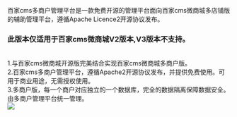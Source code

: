 百家cms多商户管理平台是一款免费开源的管理平台面向百家cms微商城多店铺版的辅助管理平台，遵循Apache Licence2开源协议发布。
<br><h3>此版本仅适用于百家cms微商城V2版本,V3版本不支持。</h3>
<br>1.与百家cms微商城开源版完美结合实现百家cms微商城多商户版。
<br>2.百家cms多商户管理平台，遵循Apache2开源协议发布，并提供免费使用。可用于商业用途，无需授权使用。
<br>3.多商户版，每一个商户对应独立的一个数据库，完全的数据隔离保障数据安全。由多商户管理平台统一管理。
<br>![](https://github.com/baijiacms/baijiacms.github.com/raw/master/image/logo/3.png)
